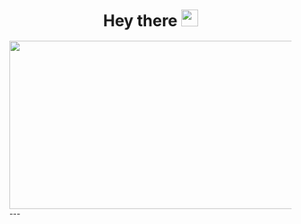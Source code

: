 <div id="header" align="center">
  <h1>
    Hey there
    <img src="https://media.giphy.com/media/WUlplcMpOCEmTGBtBW/giphy.gif" width="30px">
  </h1>
</div>
<div align="center">
  <img src="https://i.pinimg.com/originals/eb/c9/54/ebc9547a0d719455376fa52ae89166f9.gif" width="600" height="300"/>
</div>
---
